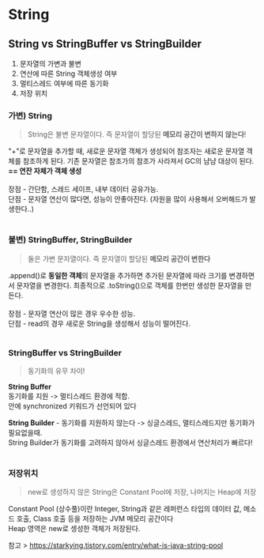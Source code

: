# String
## String vs StringBuffer vs StringBuilder
1. 문자열의 가변과 불변
2. 연산에 따른 String 객체생성 여부
3. 멀티스레드 여부에 따른 동기화
4. 저장 위치

### 가변) String
> String은 불변 문자열이다. 즉 문자열이 할당된 **메모리 공간이 변하지 않는다**!

"+"로 문자열을 추가할 때, 새로운 문자열 객체가 생성되어 참조자는 새로운 문자열 객체를 참조하게 된다.
기존 문자열은 참조가의 참조가 사라져서 GC의 냠냠 대상이 된다. **== 연잔 자체가 객체 생성**
<br/></br>
장점 - 간단함, 스레드 세이프, 내부 데이터 공유가능.      
단점 - 문자열 연산이 많다면, 성능이 안좋아진다. (자원을 많이 사용해서 오버해드가 발생한다..)
<br/></br>

### 불변) StringBuffer, StringBuilder
> 둘은 가변 문자열이다. 즉 문자열이 할당된 **메모리 공간이 변한다**<br/>

.append()로 **동일한 객체**의 문자열을 추가하면 추가된 문자열에 따라 크기를 변경하면서 문자열을 변경한다.
최종적으로 .toString()으로 객체를 한번만 생성한 문자열을 만든다.
<br/></br>
장점 - 문자열 연산이 많은 경우 우수한 성능.    
단점 - read의 경우 새로운 String을 생성해서 성능이 떨어진다.
<br/></br>

### StringBuffer vs StringBuilder
> 동기화의 유무 차이!

**String Buffer**<br/>
동기화를 지원 -> 멀티스레드 환경에 적합.  
안에 synchronized 키워드가 선언되어 있다

**String Builder** - 동기화를 지원하지 않는다 -> 싱글스레드, 멀티스레드지만 동기화가 필요없을때.   
String Builder가 동기화를 고려하지 않아서 싱글스레드 환경에서 연산처리가 빠르다!
<br/></br>

### 저장위치
> new로 생성하지 않은 String은 Constant Pool에 저장, 나머지는 Heap에 저장 

Constant Pool (상수풀)이란 Integer, String과 같은 레퍼런스 타입의 데이터 값, 메소드 호출, Class 호출 등을 저장하는 JVM 메모리 공간이다 <br/>
Heap 영역은 new로 셍성한 객체가 저장된다. 


참고 > https://starkying.tistory.com/entry/what-is-java-string-pool
